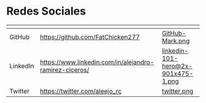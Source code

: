 # Redes Sociales

<table data-view="cards"><thead><tr><th></th><th data-hidden data-card-target data-type="content-ref"></th><th data-hidden data-card-cover data-type="files"></th></tr></thead><tbody><tr><td>GitHub</td><td><a href="https://github.com/FatChicken277">https://github.com/FatChicken277</a></td><td><a href="../.gitbook/assets/GitHub-Mark.png">GitHub-Mark.png</a></td></tr><tr><td>LinkedIn</td><td><a href="https://www.linkedin.com/in/alejandro-ramirez-ciceros/">https://www.linkedin.com/in/alejandro-ramirez-ciceros/</a></td><td><a href="../.gitbook/assets/linkedin-101-hero@2x-901x475-1.png">linkedin-101-hero@2x-901x475-1.png</a></td></tr><tr><td>Twitter</td><td><a href="https://twitter.com/aleejo_rc">https://twitter.com/aleejo_rc</a></td><td><a href="../.gitbook/assets/twitter.png">twitter.png</a></td></tr></tbody></table>
